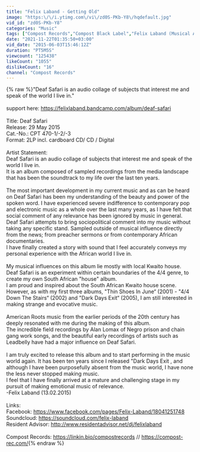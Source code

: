 ```yaml
---
title: "Felix Laband - Getting Old"
image: "https:\/\/i.ytimg.com\/vi\/zd0S-PKb-Y8\/hqdefault.jpg"
vid_id: "zd0S-PKb-Y8"
categories: "Music"
tags: ["Compost Records","Compost Black Label","Felix Laband (Musical Artist)"]
date: "2021-11-22T01:35:50+03:00"
vid_date: "2015-06-03T15:46:12Z"
duration: "PT5M5S"
viewcount: "125438"
likeCount: "1055"
dislikeCount: "16"
channel: "Compost Records"
---
```

{% raw %}&quot;Deaf Safari is an audio collage of subjects that interest me and speak of the world I live in.&quot;<br /><br />support here: <a rel="nofollow" target="blank" href="https://felixlaband.bandcamp.com/album/deaf-safari">https://felixlaband.bandcamp.com/album/deaf-safari</a><br /><br />Title: Deaf Safari<br />Release: 29 May 2015<br />Cat.-No.: CPT 470-1/-2/-3<br />Format: 2LP incl. cardboard CD/ CD / Digital<br /><br />Artist Statement:<br />Deaf Safari is an audio collage of subjects that interest me and speak of the world I live in.<br />It is an album composed of sampled recordings from the media landscape that has been the soundtrack to my life over the last ten years.<br /><br />The most important development in my current music and as can be heard on Deaf Safari has been my understanding of the beauty and power of the spoken word. I have experienced severe indifference to contemporary pop and electronic music as a whole over the last many years, as I have felt that social comment of any relevance has been ignored by music in general.<br />Deaf Safari attempts to bring sociopolitical comment into my music without taking any specific stand. Sampled outside of musical influence directly from the news; from preacher sermons or from contemporary African documentaries.<br />I have finally created a story with sound that I feel accurately conveys my personal experience with the African world I live in.<br /><br />My musical influences on this album lie mostly with local Kwaito house. Deaf Safari is an experiment within certain boundaries of the 4/4 genre, to create my own South African &quot;house&quot; album.<br />I am proud and inspired about the South African Kwaito house scene.<br />However, as with my first three albums, &quot;Thin Shoes In June“ (2001) - &quot;4/4 Down The Stairs“ (2002) and &quot;Dark Days Exit“ (2005), I am still interested in making strange and evocative music.<br /><br />American Roots music from the earlier periods of the 20th century has deeply resonated with me during the making of this album.<br />The incredible field recordings by Alan Lomax of Negro prison and chain gang work songs, and the beautiful early recordings of artists such as Leadbelly have had a major influence on Deaf Safari.<br /><br />I am truly excited to release this album and to start performing in the music world again. It has been ten years since I released &quot;Dark Days Exit , and although I have been purposefully absent from the music world, I have none the less never stopped making music.<br />I feel that I have finally arrived at a mature and challenging stage in my pursuit of making emotional music of relevance.<br />-Felix Laband (13.02.2015)<br /><br />Links:<br />Facebook: <a rel="nofollow" target="blank" href="https://www.facebook.com/pages/Felix-Laband/18041251748">https://www.facebook.com/pages/Felix-Laband/18041251748</a><br />Soundcloud: <a rel="nofollow" target="blank" href="https://soundcloud.com/felix-laband">https://soundcloud.com/felix-laband</a><br />Resident Advisor: <a rel="nofollow" target="blank" href="http://www.residentadvisor.net/dj/felixlaband">http://www.residentadvisor.net/dj/felixlaband</a><br /><br />Compost Records: <a rel="nofollow" target="blank" href="https://linkin.bio/compostrecords">https://linkin.bio/compostrecords</a> // <a rel="nofollow" target="blank" href="https://compost-rec.com/">https://compost-rec.com/</a>{% endraw %}
